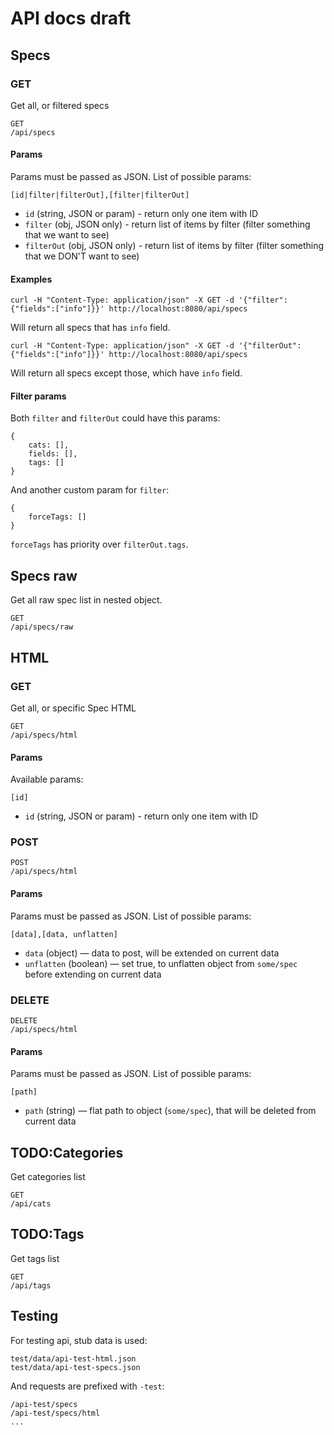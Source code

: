 # API docs draft

## Specs

### GET

Get all, or filtered specs

```
GET
/api/specs
```

#### Params

Params must be passed as JSON. List of possible params:

```
[id|filter|filterOut],[filter|filterOut]
```

* `id` (string, JSON or param) - return only one item with ID
* `filter` (obj, JSON only) - return list of items by filter (filter something that we want to see)
* `filterOut` (obj, JSON only) - return list of items by filter (filter something that we DON'T want to see)

#### Examples

```
curl -H "Content-Type: application/json" -X GET -d '{"filter":{"fields":["info"]}}' http://localhost:8080/api/specs
```

Will return all specs that has `info` field.

```
curl -H "Content-Type: application/json" -X GET -d '{"filterOut":{"fields":["info"]}}' http://localhost:8080/api/specs
```

Will return all specs except those, which have `info` field.


#### Filter params

Both `filter` and `filterOut` could have this params:

```
{
    cats: [],
    fields: [],
    tags: []
}
```

And another custom param for `filter`:

```
{
    forceTags: []
}
```

`forceTags` has priority over `filterOut.tags`.

## Specs raw

Get all raw spec list in nested object.

```
GET
/api/specs/raw
```

## HTML

### GET

Get all, or specific Spec HTML

```
GET
/api/specs/html
```

#### Params

Available params:

```
[id]
```

* `id` (string, JSON or param) - return only one item with ID

### POST

```
POST
/api/specs/html
```

#### Params

Params must be passed as JSON. List of possible params:

```
[data],[data, unflatten]
```

* `data` (object) — data to post, will be extended on current data
* `unflatten` (boolean) — set true, to unflatten object from `some/spec` before extending on current data

### DELETE

```
DELETE
/api/specs/html
```

#### Params

Params must be passed as JSON. List of possible params:

```
[path]
```

* `path` (string) — flat path to object (`some/spec`), that will be deleted from current data

## TODO:Categories

Get categories list

```
GET
/api/cats
```

## TODO:Tags

Get tags list

```
GET
/api/tags
```

## Testing

For testing api, stub data is used:

```
test/data/api-test-html.json
test/data/api-test-specs.json
```

And requests are prefixed with `-test`:

```
/api-test/specs
/api-test/specs/html
...
```